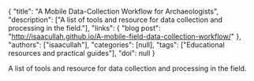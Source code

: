 {
  "title": "A Mobile Data-Collection Workflow for Archaeologists",
  "description": ["A list of tools and resource for data collection and processing in the field."],
  "links": {
    "blog post": "http://isaacullah.github.io/A-mobile-field-data-collection-workflow/"
  },
  "authors": ["isaacullah"],
  "categories": [null],
  "tags": ["Educational resources and practical guides"],
  "doi": null
}

<!-- Generated by csv2md.R – do not edit by hand -->

A list of tools and resource for data collection and processing in the field.